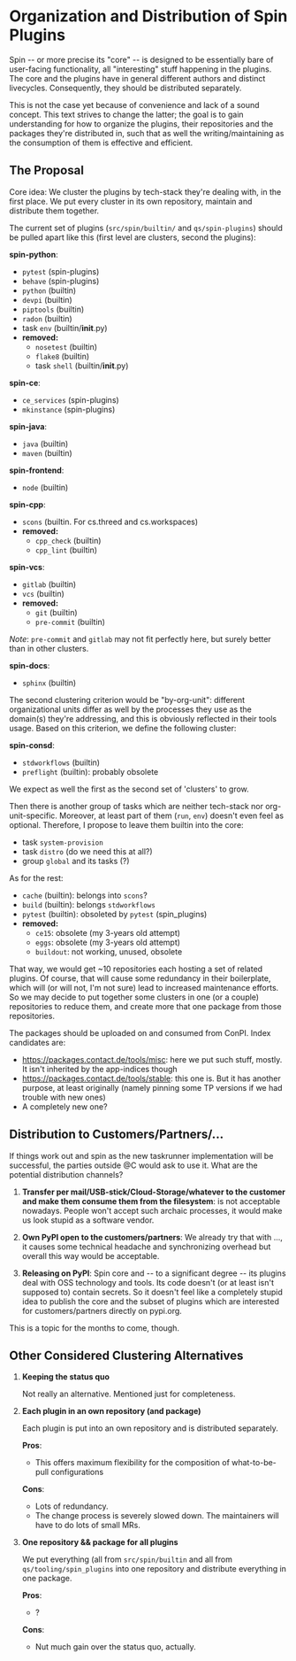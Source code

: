 # Organization and Distribution of Spin Plugins

Spin -- or more precise its "core" -- is designed to be essentially
bare of user-facing functionality, all "interesting" stuff happening
in the plugins. The core and the plugins have in general different
authors and distinct livecycles. Consequently, they should be
distributed separately.

This is not the case yet because of convenience and lack of a sound
concept. This text strives to change the latter; the goal is to gain
understanding for how to organize the plugins, their repositories and
the packages they're distributed in, such that as well the
writing/maintaining as the consumption of them is effective and
efficient.

## The Proposal

Core idea: We cluster the plugins by tech-stack they're dealing with,
in the first place. We put every cluster in its own repository,
maintain and distribute them together.

The current set of plugins (`src/spin/builtin/` and `qs/spin-plugins`)
should be pulled apart like this (first level are clusters, second
the plugins):

**spin-python**:

- `pytest` (spin-plugins)
- `behave` (spin-plugins)
- `python` (builtin)
- `devpi` (builtin)
- `piptools` (builtin)
- `radon` (builtin)
- task `env` (builtin/**init**.py)
- **removed:**
  - `nosetest` (builtin)
  - `flake8` (builtin)
  - task `shell` (builtin/**init**.py)

**spin-ce**:

- `ce_services` (spin-plugins)
- `mkinstance` (spin-plugins)

**spin-java**:

- `java` (builtin)
- `maven` (builtin)

**spin-frontend**:

- `node` (builtin)

**spin-cpp**:

- `scons` (builtin. For cs.threed and cs.workspaces)
- **removed:**
  - `cpp_check` (builtin)
  - `cpp_lint` (builtin)

**spin-vcs**:

- `gitlab` (builtin)
- `vcs` (builtin)
- **removed:**
  - `git` (builtin)
  - `pre-commit` (builtin)

_Note_: `pre-commit` and `gitlab` may not fit perfectly here, but
surely better than in other clusters.

**spin-docs**:

- `sphinx` (builtin)

The second clustering criterion would be "by-org-unit": different
organizational units differ as well by the processes they use as the
domain(s) they're addressing, and this is obviously reflected in their
tools usage. Based on this criterion, we define the following cluster:

**spin-consd**:

- `stdworkflows` (builtin)
- `preflight` (builtin): probably obsolete

We expect as well the first as the second set of 'clusters' to grow.

Then there is another group of tasks which are neither tech-stack nor
org-unit-specific. Moreover, at least part of them (`run`, `env`) doesn't even
feel as optional. Therefore, I propose to leave them builtin into the core:

- task `system-provision`
- task `distro` (do we need this at all?)
- group `global` and its tasks (?)

As for the rest:

- `cache` (builtin): belongs into `scons`?
- `build` (builtin): belongs `stdworkflows`
- `pytest` (builtin): obsoleted by `pytest` (spin_plugins)
- **removed:**
  - `ce15`: obsolete (my 3-years old attempt)
  - `eggs`: obsolete (my 3-years old attempt)
  - `buildout`: not working, unused, obsolete

That way, we would get ~10 repositories each hosting a set of related
plugins. Of course, that will cause some redundancy in their
boilerplate, which will (or will not, I'm not sure) lead to increased
maintenance efforts. So we may decide to put together some clusters in
one (or a couple) repositories to reduce them, and create more that
one package from those repositories.

The packages should be uploaded on and consumed from ConPI. Index candidates are:

- https://packages.contact.de/tools/misc: here we put such stuff, mostly.
  It isn't inherited by the app-indices though
- https://packages.contact.de/tools/stable: this one is.
  But it has another purpose, at least originally (namely pinning some
  TP versions if we had trouble with new ones)
- A completely new one?

## Distribution to Customers/Partners/...

If things work out and spin as the new taskrunner implementation will
be successful, the parties outside @C would ask to use it. What are
the potential distribution channels?

1. **Transfer per mail/USB-stick/Cloud-Storage/whatever to the
   customer and make them consume them from the filesystem**: is not
   acceptable nowadays. People won't accept such archaic processes, it
   would make us look stupid as a software vendor.

2. **Own PyPI open to the customers/partners**: We already try that with ...,
   it causes some technical headache and synchronizing overhead but
   overall this way would be acceptable.

3. **Releasing on PyPI**: Spin core and -- to a significant degree --
   its plugins deal with OSS technology and tools. Its code doesn't (or
   at least isn't supposed to) contain secrets. So it doesn't feel like
   a completely stupid idea to publish the core and the subset of plugins
   which are interested for customers/partners directly on pypi.org.

This is a topic for the months to come, though.

## Other Considered Clustering Alternatives

1. **Keeping the status quo**

   Not really an alternative. Mentioned just for completeness.

2. **Each plugin in an own repository (and package)**

   Each plugin is put into an own repository and is distributed
   separately.

   **Pros**:

   - This offers maximum flexibility for the composition of
     what-to-be-pull configurations

   **Cons**:

   - Lots of redundancy.
   - The change process is severely slowed down. The maintainers will
     have to do lots of small MRs.

3. **One repository && package for all plugins**

   We put everything (all from `src/spin/builtin` and all from
   `qs/tooling/spin_plugins` into one repository and distribute everything
   in one package.

   **Pros**:

   - ?

   **Cons**:

   - Nut much gain over the status quo, actually.
